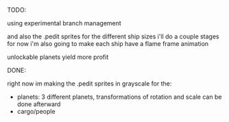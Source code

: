 TODO:


using experimental branch management

and also the .pedit sprites for the different ship sizes
i'll do a couple stages for now
i'm also going to make each ship have a flame frame animation

unlockable planets yield more profit


DONE:

right now im making the .pedit sprites in grayscale for the:
- planets: 3 different planets, transformations of rotation and scale can be done afterward
- cargo/people